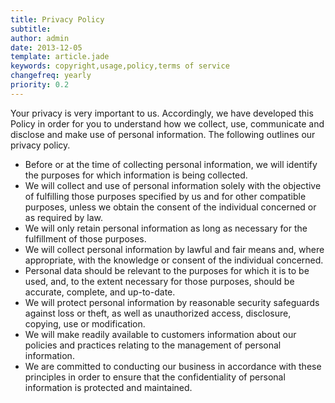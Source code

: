 ```yaml
---
title: Privacy Policy
subtitle: 
author: admin
date: 2013-12-05
template: article.jade
keywords: copyright,usage,policy,terms of service
changefreq: yearly
priority: 0.2
---
```


Your privacy is very important to us. Accordingly, we have developed this Policy in order for you to understand how we collect, use, communicate and disclose and make use of personal information. The following outlines our privacy policy.

<span class="more"></span>

* Before or at the time of collecting personal information, we will identify the purposes for which information is being collected.
* We will collect and use of personal information solely with the objective of fulfilling those purposes specified by us and for other compatible purposes, unless we obtain the consent of the individual concerned or as required by law.
* We will only retain personal information as long as necessary for the fulfillment of those purposes.
* We will collect personal information by lawful and fair means and, where appropriate, with the knowledge or consent of the individual concerned.
* Personal data should be relevant to the purposes for which it is to be used, and, to the extent necessary for those purposes, should be accurate, complete, and up-to-date.
* We will protect personal information by reasonable security safeguards against loss or theft, as well as unauthorized access, disclosure, copying, use or modification.
* We will make readily available to customers information about our policies and practices relating to the management of personal information.
* We are committed to conducting our business in accordance with these principles in order to ensure that the confidentiality of personal information is protected and maintained.
